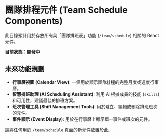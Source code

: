 # 團隊排程元件 (Team Schedule Components)

此目錄預計用於存放所有與「團隊排班表」功能 (`/team/schedule`) 相關的 React 元件。

**目前狀態：開發中**

## 未來功能規劃

- **行事曆視圖 (Calendar View)**: 一個用於顯示團隊排程的完整月度或週度行事曆。
- **智慧排班助理 (AI Scheduling Assistant)**: 利用 AI 根據成員的技能 (`skills`) 和可用性，建議最佳的排班方案。
- **班次管理工具 (Shift Management Tools)**: 用於建立、編輯或刪除排班班次的元件。
- **事件顯示 (Event Display)**: 用於在行事曆上顯示單一事件或班次的元件。

請將任何用於 `/team/schedule` 頁面的新元件放置於此。

